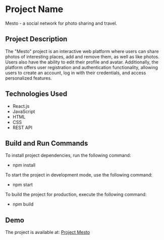 # Project Name

Mesto - a social network for photo sharing and travel.

## Project Description

The "Mesto" project is an interactive web platform where users can share photos of interesting places, add and remove them, as well as like photos. Users also have the ability to edit their profile and avatar. Additionally, the platform offers user registration and authentication functionality, allowing users to create an account, log in with their credentials, and access personalized features.  

## Technologies Used

- React.js
- JavaScript
- HTML
- CSS
- REST API

## Build and Run Commands

To install project dependencies, run the following command:

- npm install


To start the project in development mode, use the following command: 

- npm start


To build the project for production, execute the following command:

- npm build


## Demo

The project is available at: [Project Mesto](http://rinatmujaurov.github.io/react-mesto-auth)










